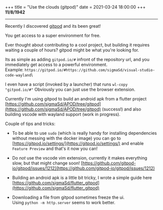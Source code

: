 +++
title = "Use the clouds (gitpod)"
date = 2021-03-24 18:00:00
+++
**11/8/1942**

---
Recently I discovered [gitpod](https://gitpod.io/) and its been great!

You get access to a super environment for free.

Ever thought about contributing to a cool project, but building it requires waiting a couple of hours? gitpod might be what you're looking for.

Its as simple as adding `gitpod.io/#` infront of the repository url, and you immediately get access to a powerful environment.\
Example: `https://gitpod.io/#https://github.com/sigmaSd/visual-studio-code-wayland`\

I even have a script (invoked by a launcher) that runs `wl-copy "gitpod.io/#"`
Obviously you can just use the browser extension.


Currently I'm using gitpod to build an android apk from a flutter project [https://github.com/sigmaSd/APOD/tree/gitpod](https://github.com/sigmaSd/APOD/tree/gitpod) (success!) and also building vscode with wayland support (work in progress).


Couple of tips and tricks:
-  To be able to use `sudo` (which is really handy for installing dependencies without messing with the docker image) you can go to  [https://gitpod.io/settings/](https://gitpod.io/settings/) and enable `Feature Preview` and that's it now you can!

- Do *not* use the vscode vim extension, currently it makes everything slow, but that might change soon! [https://github.com/gitpod-io/gitpod/issues/1212](https://github.com/gitpod-io/gitpod/issues/1212)

- Building an android apk is a little bit tricky, I wrote a simple guide here [https://github.com/sigmaSd/flutter_gitpod](https://github.com/sigmaSd/flutter_gitpod)

- Downloading a file from gitpod sometimes freeze the ui.\
Using `python -m http.server` seems to work better.
